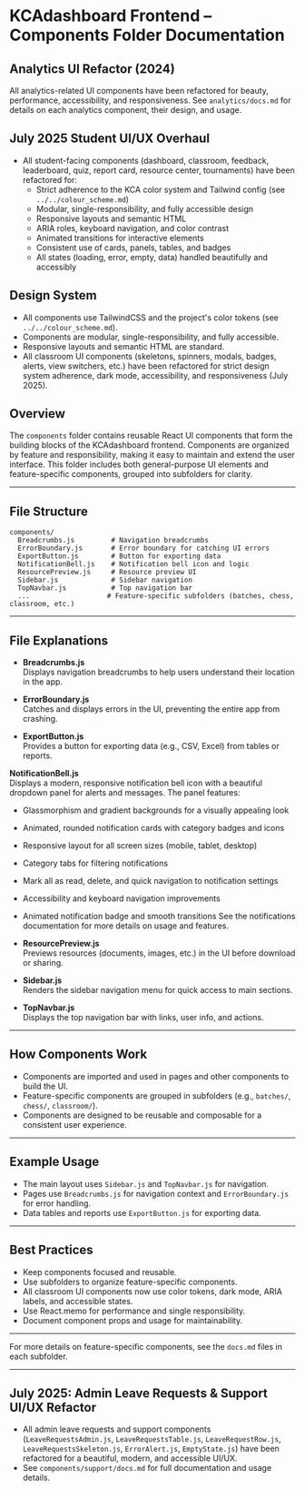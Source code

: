 # KCAdashboard Frontend – Components Folder Documentation

## Analytics UI Refactor (2024)
All analytics-related UI components have been refactored for beauty, performance, accessibility, and responsiveness. See `analytics/docs.md` for details on each analytics component, their design, and usage.



## July 2025 Student UI/UX Overhaul
- All student-facing components (dashboard, classroom, feedback, leaderboard, quiz, report card, resource center, tournaments) have been refactored for:
  - Strict adherence to the KCA color system and Tailwind config (see `../../colour_scheme.md`)
  - Modular, single-responsibility, and fully accessible design
  - Responsive layouts and semantic HTML
  - ARIA roles, keyboard navigation, and color contrast
  - Animated transitions for interactive elements
  - Consistent use of cards, panels, tables, and badges
  - All states (loading, error, empty, data) handled beautifully and accessibly

## Design System
- All components use TailwindCSS and the project's color tokens (see `../../colour_scheme.md`).
- Components are modular, single-responsibility, and fully accessible.
- Responsive layouts and semantic HTML are standard.
- All classroom UI components (skeletons, spinners, modals, badges, alerts, view switchers, etc.) have been refactored for strict design system adherence, dark mode, accessibility, and responsiveness (July 2025).

## Overview

The `components` folder contains reusable React UI components that form the building blocks of the KCAdashboard frontend. Components are organized by feature and responsibility, making it easy to maintain and extend the user interface. This folder includes both general-purpose UI elements and feature-specific components, grouped into subfolders for clarity.

---

## File Structure

```
components/
  Breadcrumbs.js         # Navigation breadcrumbs
  ErrorBoundary.js       # Error boundary for catching UI errors
  ExportButton.js        # Button for exporting data
  NotificationBell.js    # Notification bell icon and logic
  ResourcePreview.js     # Resource preview UI
  Sidebar.js             # Sidebar navigation
  TopNavbar.js           # Top navigation bar
  ...                   # Feature-specific subfolders (batches, chess, classroom, etc.)
```

---

## File Explanations

- **Breadcrumbs.js**  
  Displays navigation breadcrumbs to help users understand their location in the app.

- **ErrorBoundary.js**  
  Catches and displays errors in the UI, preventing the entire app from crashing.

- **ExportButton.js**  
  Provides a button for exporting data (e.g., CSV, Excel) from tables or reports.

**NotificationBell.js**  
Displays a modern, responsive notification bell icon with a beautiful dropdown panel for alerts and messages. The panel features:
  - Glassmorphism and gradient backgrounds for a visually appealing look
  - Animated, rounded notification cards with category badges and icons
  - Responsive layout for all screen sizes (mobile, tablet, desktop)
  - Category tabs for filtering notifications
  - Mark all as read, delete, and quick navigation to notification settings
  - Accessibility and keyboard navigation improvements
  - Animated notification badge and smooth transitions
See the notifications documentation for more details on usage and features.

- **ResourcePreview.js**  
  Previews resources (documents, images, etc.) in the UI before download or sharing.

- **Sidebar.js**  
  Renders the sidebar navigation menu for quick access to main sections.

- **TopNavbar.js**  
  Displays the top navigation bar with links, user info, and actions.

---

## How Components Work

- Components are imported and used in pages and other components to build the UI.
- Feature-specific components are grouped in subfolders (e.g., `batches/`, `chess/`, `classroom/`).
- Components are designed to be reusable and composable for a consistent user experience.

---

## Example Usage

- The main layout uses `Sidebar.js` and `TopNavbar.js` for navigation.
- Pages use `Breadcrumbs.js` for navigation context and `ErrorBoundary.js` for error handling.
- Data tables and reports use `ExportButton.js` for exporting data.

---


## Best Practices

- Keep components focused and reusable.
- Use subfolders to organize feature-specific components.
- All classroom UI components now use color tokens, dark mode, ARIA labels, and accessible states.
- Use React.memo for performance and single responsibility.
- Document component props and usage for maintainability.

---

For more details on feature-specific components, see the `docs.md` files in each subfolder.

---

## July 2025: Admin Leave Requests & Support UI/UX Refactor

- All admin leave requests and support components (`LeaveRequestsAdmin.js`, `LeaveRequestsTable.js`, `LeaveRequestRow.js`, `LeaveRequestsSkeleton.js`, `ErrorAlert.js`, `EmptyState.js`) have been refactored for a beautiful, modern, and accessible UI/UX.
- See `components/support/docs.md` for full documentation and usage details.
